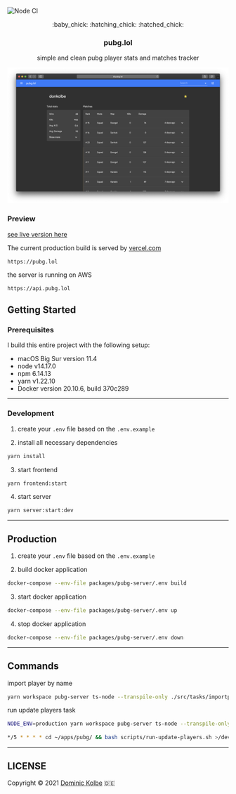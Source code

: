 ![Node CI](https://github.com/dominickolbe/pubg/workflows/Node%20CI/badge.svg?branch=master)

<p align="center">
  <p align="center">:baby_chick: :hatching_chick: :hatched_chick:</p>
  <h3 align="center">pubg.lol</h3>
  <p align="center">simple and clean pubg player stats and matches tracker<p>
</p>

![Preview](https://github.com/dominickolbe/pubg/blob/master/preview.png?raw=true "pubg.lol")

### Preview

[see live version here](https://pubg.lol)

The current production build is served by [vercel.com](https://vercel.com)

```http
https://pubg.lol
```

the server is running on AWS

```http
https://api.pubg.lol
```

## Getting Started

### Prerequisites

I build this entire project with the following setup:

- macOS Big Sur version 11.4
- node v14.17.0
- npm 6.14.13
- yarn v1.22.10
- Docker version 20.10.6, build 370c289

---

### Development

1. create your `.env` file based on the `.env.example`

2. install all necessary dependencies

```bash
yarn install
```

3. start frontend

```bash
yarn frontend:start
```

4. start server

```bash
yarn server:start:dev
```

---

## Production

1. create your `.env` file based on the `.env.example`

2. build docker application

```bash
docker-compose --env-file packages/pubg-server/.env build
```

3. start docker application

```bash
docker-compose --env-file packages/pubg-server/.env up
```

4. stop docker application

```bash
docker-compose --env-file packages/pubg-server/.env down
```

---

## Commands

import player by name

```bash
yarn workspace pubg-server ts-node --transpile-only ./src/tasks/importplayer.ts *PLAYER_NAME*
```

run update players task

```bash
NODE_ENV=production yarn workspace pubg-server ts-node --transpile-only ./src/tasks/run-update-players.ts
```

```bash
*/5 * * * * cd ~/apps/pubg/ && bash scripts/run-update-players.sh >/dev/null 2>&1
```

---

## LICENSE

Copyright © 2021 [Dominic Kolbe](https://dominickolbe.dk) :de:
